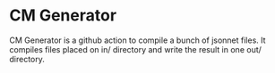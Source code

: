# CM Generator

CM Generator is a github action to compile a bunch of jsonnet files. It compiles files placed on in/ directory and write the result in one out/ directory.
